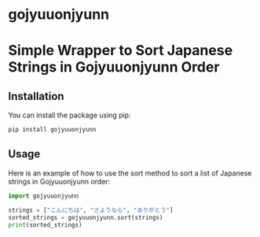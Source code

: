 # gojyuuonjyunn

# Simple Wrapper to Sort Japanese Strings in Gojyuuonjyunn Order

## Installation

You can install the package using pip:

```sh
pip install gojyuuonjyunn
```

## Usage

Here is an example of how to use the sort method to sort a list of Japanese strings in Gojyuuonjyunn order:

```python
import gojyuuonjyunn

strings = ["こんにちは", "さようなら", "ありがとう"]
sorted_strings = gojyuuonjyunn.sort(strings)
print(sorted_strings)
```